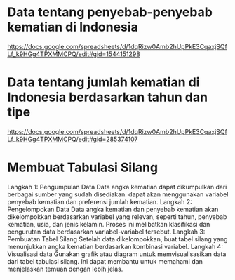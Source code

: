 # Data tentang penyebab-penyebab kematian di Indonesia
https://docs.google.com/spreadsheets/d/1dqRizw0Amb2hUpPkE3CqaxjSQfLf_k9HGg4TPXMMCPQ/edit#gid=1544151298
# Data tentang jumlah kematian di Indonesia berdasarkan tahun dan tipe
https://docs.google.com/spreadsheets/d/1dqRizw0Amb2hUpPkE3CqaxjSQfLf_k9HGg4TPXMMCPQ/edit#gid=285374107
# Membuat Tabulasi Silang
Langkah 1: Pengumpulan Data
 Data angka kematian dapat dikumpulkan dari berbagai sumber yang sudah disediakan. dapat akan menggunakan variabel penyebab kematian dan preferensi jumlah kematian.
Langkah 2: Pengelompokan Data
Data angka kematian dan penyebab kematian akan dikelompokkan berdasarkan variabel yang relevan, seperti tahun, penyebab kematian, usia, dan jenis kelamin. Proses ini melibatkan klasifikasi dan pengurutan data berdasarkan variabel-variabel tersebut.
Langkah 3: Pembuatan Tabel Silang
Setelah data dikelompokkan, buat tabel silang yang menunjukkan angka kematian berdasarkan kombinasi variabel.
Langkah 4: Visualisasi data
 Gunakan grafik atau diagram untuk memvisualisasikan data dari tabel tabulasi silang. Ini dapat membantu untuk memahami dan menjelaskan temuan dengan lebih jelas.

